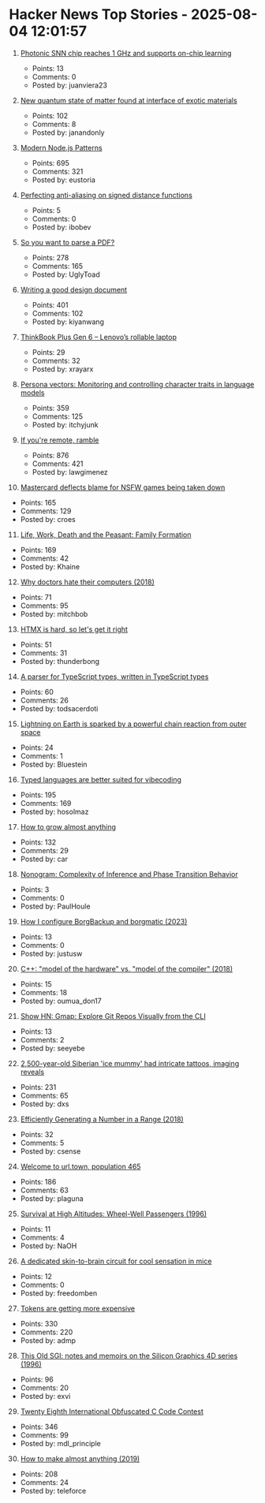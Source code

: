 # Hacker News Top Stories - 2025-08-04 12:01:57

1. [Photonic SNN chip reaches 1 GHz and supports on-chip learning](https://arxiv.org/abs/2506.14272)
   - Points: 13
   - Comments: 0
   - Posted by: juanviera23

2. [New quantum state of matter found at interface of exotic materials](https://phys.org/news/2025-07-quantum-state-interface-exotic-materials.html)
   - Points: 102
   - Comments: 8
   - Posted by: janandonly

3. [Modern Node.js Patterns](https://kashw1n.com/blog/nodejs-2025/)
   - Points: 695
   - Comments: 321
   - Posted by: eustoria

4. [Perfecting anti-aliasing on signed distance functions](https://blog.pkh.me/p/44-perfecting-anti-aliasing-on-signed-distance-functions.html)
   - Points: 5
   - Comments: 0
   - Posted by: ibobev

5. [So you want to parse a PDF?](https://eliot-jones.com/2025/8/pdf-parsing-xref)
   - Points: 278
   - Comments: 165
   - Posted by: UglyToad

6. [Writing a good design document](https://grantslatton.com/how-to-design-document)
   - Points: 401
   - Comments: 102
   - Posted by: kiyanwang

7. [ThinkBook Plus Gen 6 – Lenovo’s rollable laptop](https://www.theverge.com/reviews/717491/lenovo-thinkbook-plus-gen-6-rollable-laptop-review)
   - Points: 29
   - Comments: 32
   - Posted by: xrayarx

8. [Persona vectors: Monitoring and controlling character traits in language models](https://www.anthropic.com/research/persona-vectors)
   - Points: 359
   - Comments: 125
   - Posted by: itchyjunk

9. [If you're remote, ramble](https://stephango.com/ramblings)
   - Points: 876
   - Comments: 421
   - Posted by: lawgimenez

10. [Mastercard deflects blame for NSFW games being taken down](https://www.pcgamer.com/games/mastercard-deflects-blame-for-nsfw-games-being-taken-down-but-valve-says-payment-processors-specifically-cited-a-mastercard-rule-about-damaging-the-brand/)
   - Points: 165
   - Comments: 129
   - Posted by: croes

11. [Life, Work, Death and the Peasant: Family Formation](https://acoup.blog/2025/08/01/collections-life-work-death-and-the-peasant-part-iiia-family-formation/)
   - Points: 169
   - Comments: 42
   - Posted by: Khaine

12. [Why doctors hate their computers (2018)](https://www.newyorker.com/magazine/2018/11/12/why-doctors-hate-their-computers)
   - Points: 71
   - Comments: 95
   - Posted by: mitchbob

13. [HTMX is hard, so let's get it right](https://github.com/BookOfCooks/blog/blob/master/htmx-is-hard-so-lets-get-it-right.md)
   - Points: 51
   - Comments: 31
   - Posted by: thunderbong

14. [A parser for TypeScript types, written in TypeScript types](https://github.com/easrng/tsints)
   - Points: 60
   - Comments: 26
   - Posted by: todsacerdoti

15. [Lightning on Earth is sparked by a powerful chain reaction from outer space](https://www.livescience.com/physics-mathematics/lightning-on-earth-is-sparked-by-a-powerful-chain-reaction-from-outer-space-simulations-show)
   - Points: 24
   - Comments: 1
   - Posted by: Bluestein

16. [Typed languages are better suited for vibecoding](https://solmaz.io/typed-languages-are-better-suited-for-vibecoding)
   - Points: 195
   - Comments: 169
   - Posted by: hosolmaz

17. [How to grow almost anything](https://howtogrowalmostanything.notion.site/htgaa25)
   - Points: 132
   - Comments: 29
   - Posted by: car

18. [Nonogram: Complexity of Inference and Phase Transition Behavior](https://arxiv.org/abs/2507.07283)
   - Points: 3
   - Comments: 0
   - Posted by: PaulHoule

19. [How I configure BorgBackup and borgmatic (2023)](https://www.justus.pw/garden/borgbackup.html)
   - Points: 13
   - Comments: 0
   - Posted by: justusw

20. [C++: "model of the hardware" vs. "model of the compiler" (2018)](http://ithare.com/c-model-of-the-hardware-vs-model-of-the-compiler/)
   - Points: 15
   - Comments: 18
   - Posted by: oumua_don17

21. [Show HN: Gmap: Explore Git Repos Visually from the CLI](https://github.com/seeyebe/gmap)
   - Points: 13
   - Comments: 2
   - Posted by: seeyebe

22. [2,500-year-old Siberian 'ice mummy' had intricate tattoos, imaging reveals](https://www.bbc.com/news/articles/c4gzx0zm68vo)
   - Points: 231
   - Comments: 65
   - Posted by: dxs

23. [Efficiently Generating a Number in a Range (2018)](https://www.pcg-random.org/posts/bounded-rands.html)
   - Points: 32
   - Comments: 5
   - Posted by: csense

24. [Welcome to url.town, population 465](https://url.town/)
   - Points: 186
   - Comments: 63
   - Posted by: plaguna

25. [Survival at High Altitudes: Wheel-Well Passengers (1996)](https://rosap.ntl.bts.gov/view/dot/57536)
   - Points: 11
   - Comments: 4
   - Posted by: NaOH

26. [A dedicated skin-to-brain circuit for cool sensation in mice](https://www.sciencedaily.com/releases/2025/07/250730030354.htm)
   - Points: 12
   - Comments: 0
   - Posted by: freedomben

27. [Tokens are getting more expensive](https://ethanding.substack.com/p/ai-subscriptions-get-short-squeezed)
   - Points: 330
   - Comments: 220
   - Posted by: admp

28. [This Old SGI: notes and memoirs on the Silicon Graphics 4D series (1996)](https://archive.irixnet.org/thisoldsgi/)
   - Points: 96
   - Comments: 20
   - Posted by: exvi

29. [Twenty Eighth International Obfuscated C Code Contest](https://www.ioccc.org/2024/index.html)
   - Points: 346
   - Comments: 99
   - Posted by: mdl_principle

30. [How to make almost anything (2019)](https://fab.cba.mit.edu/classes/863.19/CBA/people/dsculley/index.html)
   - Points: 208
   - Comments: 24
   - Posted by: teleforce

